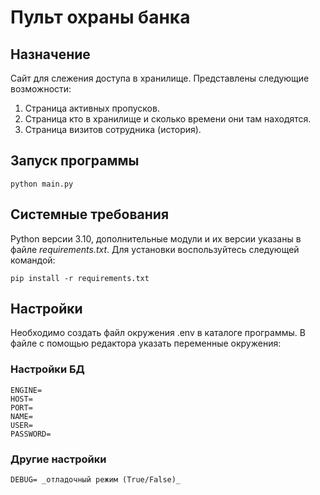 # Пульт охраны банка

## Назначение
Сайт для слежения доступа в хранилище.
Представлены следующие возможности:

1. Страница активных пропусков.
2. Страница кто в хранилище и сколько времени они там находятся.
3. Страница визитов сотрудника (история).

## Запуск программы
```
python main.py
```

## Системные требования

Python версии 3.10, дополнительные модули и их версии указаны в файле *requirements.txt*.
Для установки воспользуйтесь следующей командой:
```
pip install -r requirements.txt
```
## Настройки
Необходимо создать файл окружения .env в каталоге программы.
В файле с помощью редактора указать переменные окружения:

### Настройки БД
```
ENGINE=
HOST=
PORT=
NAME=
USER=
PASSWORD=
```
### Другие настройки

```
DEBUG= _отладочный режим (True/False)_
```
